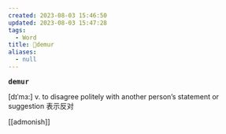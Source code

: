 ```yaml
---
created: 2023-08-03 15:46:50
updated: 2023-08-03 15:47:28
tags:
  - Word
title: 📖demur
aliases:
  - null
---
```


<pre><strong>demur</strong></pre>
[dɪˈmɜ:]
v. to disagree politely with another person’s statement or suggestion 表示反对

[[admonish]]